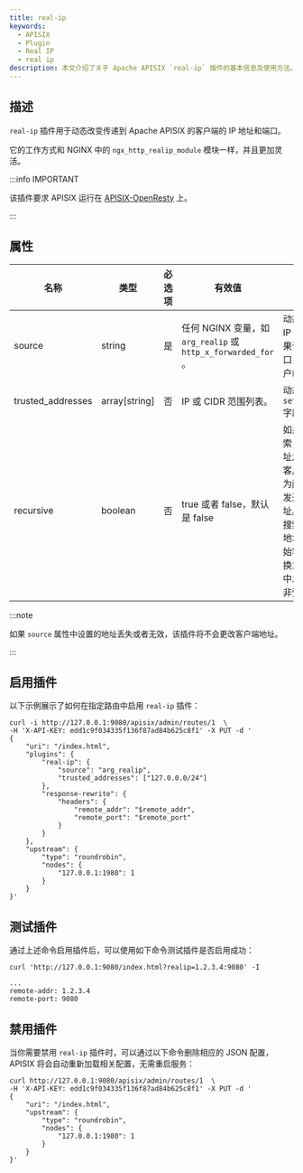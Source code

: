 ```yaml
---
title: real-ip
keywords:
  - APISIX
  - Plugin
  - Real IP
  - real ip
description: 本文介绍了关于 Apache APISIX `real-ip` 插件的基本信息及使用方法。
---
```


<!--
#
# Licensed to the Apache Software Foundation (ASF) under one or more
# contributor license agreements.  See the NOTICE file distributed with
# this work for additional information regarding copyright ownership.
# The ASF licenses this file to You under the Apache License, Version 2.0
# (the "License"); you may not use this file except in compliance with
# the License.  You may obtain a copy of the License at
#
#     http://www.apache.org/licenses/LICENSE-2.0
#
# Unless required by applicable law or agreed to in writing, software
# distributed under the License is distributed on an "AS IS" BASIS,
# WITHOUT WARRANTIES OR CONDITIONS OF ANY KIND, either express or implied.
# See the License for the specific language governing permissions and
# limitations under the License.
#
-->

## 描述

`real-ip` 插件用于动态改变传递到 Apache APISIX 的客户端的 IP 地址和端口。

它的工作方式和 NGINX 中的 `ngx_http_realip_module` 模块一样，并且更加灵活。

:::info IMPORTANT

该插件要求 APISIX  运行在 [APISIX-OpenResty](../how-to-build.md#步骤-6-为-apache-apisix-构建-openresty) 上。

:::

## 属性

| 名称              | 类型          | 必选项 | 有效值                                                       | 描述                                                                                     |
|-------------------|---------------|--|-------------------------------------------------------------|----------------------------------------------------------------------|
| source            | string        | 是 | 任何 NGINX 变量，如 `arg_realip` 或 `http_x_forwarded_for` 。 | 动态设置客户端的 IP 地址和端口。如果该值不包含端口，则不会更改客户端的端口。|
| trusted_addresses | array[string] | 否 | IP 或 CIDR 范围列表。                                         | 动态设置 `set_real_ip_from` 字段。                                    |
| recursive         | boolean       | 否 | true 或者 false，默认是 false                                | 如果禁用递归搜索，则与受信任地址之一匹配的原始客户端地址将替换为配置的`source`中发送的最后一个地址。如果启用递归搜索，则与受信任地址之一匹配的原始客户端地址将替换为配置的`source`中发送的最后一个非受信任地址。 |

:::note

如果 `source` 属性中设置的地址丢失或者无效，该插件将不会更改客户端地址。

:::

## 启用插件

以下示例展示了如何在指定路由中启用 `real-ip` 插件：

```shell
curl -i http://127.0.0.1:9080/apisix/admin/routes/1  \
-H 'X-API-KEY: edd1c9f034335f136f87ad84b625c8f1' -X PUT -d '
{
    "uri": "/index.html",
    "plugins": {
        "real-ip": {
            "source": "arg_realip",
            "trusted_addresses": ["127.0.0.0/24"]
        },
        "response-rewrite": {
            "headers": {
                "remote_addr": "$remote_addr",
                "remote_port": "$remote_port"
            }
        }
    },
    "upstream": {
        "type": "roundrobin",
        "nodes": {
            "127.0.0.1:1980": 1
        }
    }
}'
```

## 测试插件

通过上述命令启用插件后，可以使用如下命令测试插件是否启用成功：

```shell
curl 'http://127.0.0.1:9080/index.html?realip=1.2.3.4:9080' -I
```

```shell
...
remote-addr: 1.2.3.4
remote-port: 9080
```

## 禁用插件

当你需要禁用 `real-ip` 插件时，可以通过以下命令删除相应的 JSON 配置，APISIX 将会自动重新加载相关配置，无需重启服务：

```shell
curl http://127.0.0.1:9080/apisix/admin/routes/1  \
-H 'X-API-KEY: edd1c9f034335f136f87ad84b625c8f1' -X PUT -d '
{
    "uri": "/index.html",
    "upstream": {
        "type": "roundrobin",
        "nodes": {
            "127.0.0.1:1980": 1
        }
    }
}'
```
